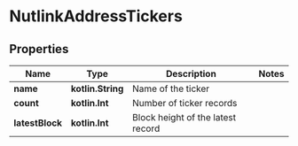 
# NutlinkAddressTickers

## Properties
Name | Type | Description | Notes
------------ | ------------- | ------------- | -------------
**name** | **kotlin.String** | Name of the ticker | 
**count** | **kotlin.Int** | Number of ticker records | 
**latestBlock** | **kotlin.Int** | Block height of the latest record | 



